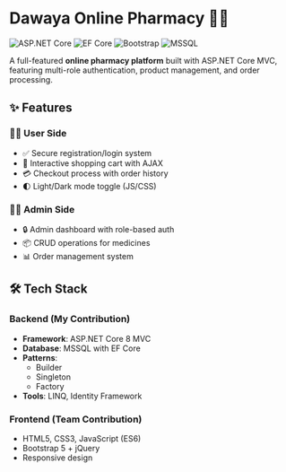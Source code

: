 # Dawaya Online Pharmacy 🏥💊

![ASP.NET Core](https://img.shields.io/badge/ASP.NET_Core-6.0-purple)
![EF Core](https://img.shields.io/badge/EF_Core-6.0-green)
![Bootstrap](https://img.shields.io/badge/Bootstrap-5.0-blueviolet)
![MSSQL](https://img.shields.io/badge/MSSQL-2019-blue)


A full-featured **online pharmacy platform** built with ASP.NET Core MVC, featuring multi-role authentication, product management, and order processing.
## ✨ Features

### 👨‍💻 User Side
- ✅ Secure registration/login system
- 🛒 Interactive shopping cart with AJAX
- 💳 Checkout process with order history
- 🌓 Light/Dark mode toggle (JS/CSS)

### 👨‍⚕️ Admin Side
- 🔒 Admin dashboard with role-based auth
- 📦 CRUD operations for medicines
- 📊 Order management system

## 🛠️ Tech Stack

### Backend (My Contribution)
- **Framework**: ASP.NET Core 8 MVC
- **Database**: MSSQL with EF Core 
- **Patterns**: 
  - Builder 
  - Singleton 
  - Factory 
- **Tools**: LINQ, Identity Framework

### Frontend (Team Contribution)
- HTML5, CSS3, JavaScript (ES6)
- Bootstrap 5 + jQuery
- Responsive design

